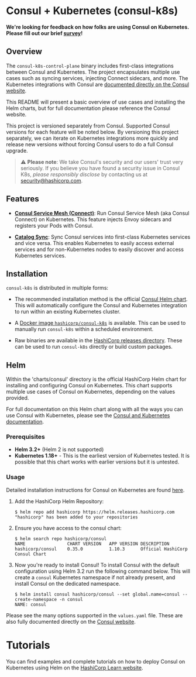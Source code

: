 # Consul + Kubernetes (consul-k8s)

 **We're looking for feedback on how folks are using Consul on Kubernetes. Please fill out our brief [survey](https://hashicorp.sjc1.qualtrics.com/jfe/form/SV_4MANbw1BUku7YhL)!** 

## Overview

The `consul-k8s-control-plane` binary includes first-class integrations between Consul and
Kubernetes. The project encapsulates multiple use cases such as syncing
services, injecting Connect sidecars, and more.
The Kubernetes integrations with Consul are
[documented directly on the Consul website](https://www.consul.io/docs/platform/k8s/index.html).

This README will present a basic overview of use cases and installing the Helm charts, but for full documentation please reference the Consul website.

This project is versioned separately from Consul. Supported Consul versions
for each feature will be noted below. By versioning this project separately,
we can iterate on Kubernetes integrations more quickly and release new versions
without forcing Consul users to do a full Consul upgrade.

> :warning: **Please note**: We take Consul's security and our users' trust very seriously. If
you believe you have found a security issue in Consul K8s, _please responsibly disclose_
by contacting us at [security@hashicorp.com](mailto:security@hashicorp.com).

## Features
    
  * [**Consul Service Mesh (Connect)**](https://www.consul.io/docs/k8s/connect):
    Run Consul Service Mesh (aka Consul Connect) on Kubernetes. This feature
    injects Envoy sidecars and registers your Pods with Consul.
    
  * [**Catalog Sync**](https://www.consul.io/docs/k8s/service-sync):
    Sync Consul services into first-class Kubernetes services and vice versa.
    This enables Kubernetes to easily access external services and for
    non-Kubernetes nodes to easily discover and access Kubernetes services.

## Installation

`consul-k8s` is distributed in multiple forms:

  * The recommended installation method is the official
    [Consul Helm chart](https://github.com/hashicorp/consul-k8s/tree/main/charts/consul). This will
    automatically configure the Consul and Kubernetes integration to run within
    an existing Kubernetes cluster.

  * A [Docker image `hashicorp/consul-k8s`](https://hub.docker.com/r/hashicorp/consul-k8s) is available. This can be used to manually run `consul-k8s` within a scheduled environment.

  * Raw binaries are available in the [HashiCorp releases directory](https://releases.hashicorp.com/consul-k8s/).
    These can be used to run `consul-k8s` directly or build custom packages.

## Helm

Within the 'charts/consul' directory is the official HashiCorp Helm chart for installing
and configuring Consul on Kubernetes. This chart supports multiple use
cases of Consul on Kubernetes, depending on the values provided.

For full documentation on this Helm chart along with all the ways you can
use Consul with Kubernetes, please see the
[Consul and Kubernetes documentation](https://www.consul.io/docs/platform/k8s/index.html).

### Prerequisites
  * **Helm 3.2+** (Helm 2 is not supported)
  * **Kubernetes 1.18+** - This is the earliest version of Kubernetes tested.
    It is possible that this chart works with earlier versions but it is
    untested.

### Usage

Detailed installation instructions for Consul on Kubernetes are found [here](https://www.consul.io/docs/k8s/installation/overview). 

1. Add the HashiCorp Helm Repository:
   
    ```
    $ helm repo add hashicorp https://helm.releases.hashicorp.com
    "hashicorp" has been added to your repositories
    ```
    
2. Ensure you have access to the consul chart: 

    ```
    $ helm search repo hashicorp/consul
    NAME                CHART VERSION   APP VERSION DESCRIPTION
    hashicorp/consul    0.35.0          1.10.3      Official HashiCorp Consul Chart
    ```

3. Now you're ready to install Consul! To install Consul with the default configuration using Helm 3.2 run the following command below.
   This will create a `consul` Kubernetes namespace if not already present, and install Consul on the dedicated namespace. 
 
   ```
   $ helm install consul hashicorp/consul --set global.name=consul --create-namespace -n consul
   NAME: consul
   ```

Please see the many options supported in the `values.yaml`
file. These are also fully documented directly on the
[Consul website](https://www.consul.io/docs/platform/k8s/helm.html).

# Tutorials

You can find examples and complete tutorials on how to deploy Consul on 
Kubernetes using Helm on the [HashiCorp Learn website](https://learn.hashicorp.com/consul).
